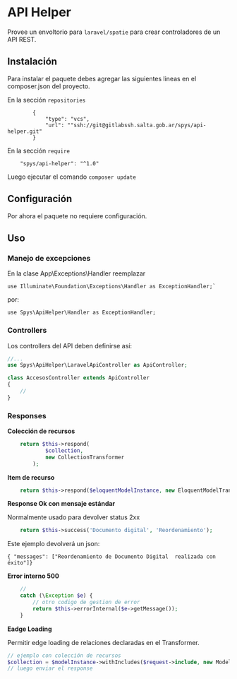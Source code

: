 # API Helper

Provee un envoltorio para `laravel/spatie` para crear controladores de un API REST.

## Instalación

Para instalar el paquete debes agregar las siguientes lineas en el composer.json del proyecto.

En la sección `repositories`
```
        {
            "type": "vcs",
            "url": ""ssh://git@gitlabssh.salta.gob.ar/spys/api-helper.git"
        }
```

En la sección `require`

```
    "spys/api-helper": "^1.0"
```

Luego ejecutar el comando `composer update`

## Configuración

Por ahora el paquete no requiere configuración.

## Uso

### Manejo de excepciones
En la clase App\Exceptions\Handler reemplazar

```
use Illuminate\Foundation\Exceptions\Handler as ExceptionHandler;`
```

por: 

```
use Spys\ApiHelper\Handler as ExceptionHandler;
```

### Controllers
Los controllers del API deben definirse así:

```php
//...
use Spys\ApiHelper\LaravelApiController as ApiController;

class AccesosController extends ApiController
{
    //
}
```

### Responses

**Colección de recursos**

```php
    return $this->respond(
            $collection,
            new CollectionTransformer
        );
```

**Item de recurso**

```php
    return $this->respond($eloquentModelInstance, new EloquentModelTransformer);
```

**Response Ok con mensaje estándar**

Normalmente usado para devolver status 2xx

```php
    return $this->success('Documento digital', 'Reordenamiento');
```

Este ejemplo devolverá un json:

```
{ "messages": ["Reordenamiento de Documento Digital  realizada con éxito"]}
```

**Error interno 500**

```php
    //
    catch (\Exception $e) {
        // otro codigo de gestion de error
        return $this->errorInternal($e->getMessage());
    }
```

**Eadge Loading**

Permitir edge loading de relaciones declaradas en el Transformer.

```php
// ejemplo con colección de recursos
$collection = $modelInstance->withIncludes($request->include, new ModelTransformer());
// luego enviar el response
```
